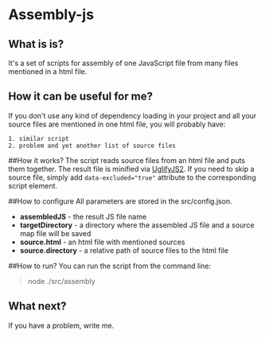 # Assembly-js
## What is is?
It's a set of scripts for assembly of one JavaScript file from many files mentioned in a html file.
## How it can be useful for me?
If you don't use any kind of dependency loading in your project and all your source files are 
mentioned in one html file, you will probably have:

	1. similar script
	2. problem and yet another list of source files
	
##How it works?
The script reads source files from an html file and puts them together. The result file is minified via 
[UglifyJS2](https://github.com/mishoo/UglifyJS2). If you need to skip a source file, simply add 
```data-excluded="true"``` attribute to the corresponding script element. 
 
##How to configure
All parameters are stored in the src/config.json.

* **assembledJS** - the result JS file name
* **targetDirectory** - a directory where the assembled JS file and a source map file will be saved
* **source.html** - an html file with mentioned sources
* **source.directory** - a relative path of source files to the html file

##How to run?
You can run the script from the command line: 

> node ./src/assembly

## What next?
If you have a problem, write me.
